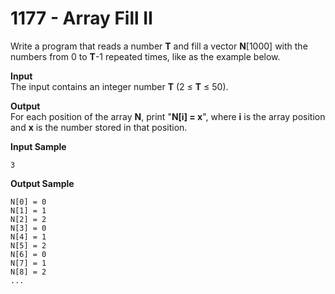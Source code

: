 # 1177 - Array Fill II

Write a program that reads a number **T** and fill a vector **N**[1000] with the numbers from 0 to **T**-1 repeated times, like as the example below.

**Input**<br>
The input contains an integer number **T** (2 ≤ **T** ≤ 50).

**Output**<br>
For each position of the array **N**, print "**N[i] = x**", where **i** is the array position and **x** is the number stored in that position.

**Input Sample**
````
3
````          


**Output Sample**
````
N[0] = 0 
N[1] = 1 
N[2] = 2 
N[3] = 0 
N[4] = 1 
N[5] = 2 
N[6] = 0 
N[7] = 1
N[8] = 2 
...
````